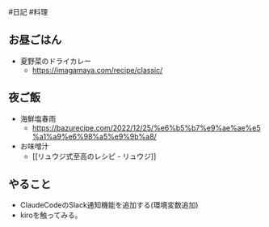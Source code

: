 #日記 #料理 

## お昼ごはん
- 夏野菜のドライカレー
	- https://imagamaya.com/recipe/classic/

## 夜ご飯
- 海鮮塩春雨
	- https://bazurecipe.com/2022/12/25/%e6%b5%b7%e9%ae%ae%e5%a1%a9%e6%98%a5%e9%9b%a8/
- お味噌汁
	- [[リュウジ式至高のレシピ - リュウジ]]


## やること
- ClaudeCodeのSlack通知機能を追加する(環境変数追加)
- kiroを触ってみる。